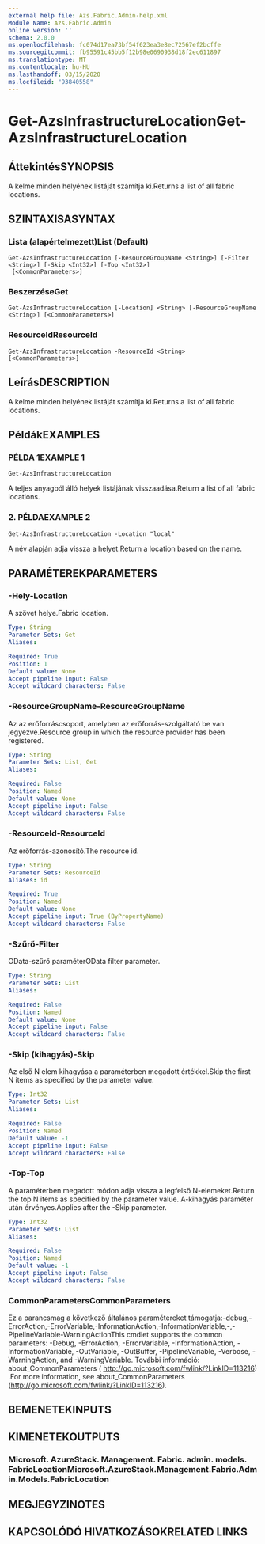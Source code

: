 ```yaml
---
external help file: Azs.Fabric.Admin-help.xml
Module Name: Azs.Fabric.Admin
online version: ''
schema: 2.0.0
ms.openlocfilehash: fc074d17ea73bf54f623ea3e8ec72567ef2bcffe
ms.sourcegitcommit: fb95591c45bb5f12b98e0690938d18f2ec611897
ms.translationtype: MT
ms.contentlocale: hu-HU
ms.lasthandoff: 03/15/2020
ms.locfileid: "93840558"
---
```

# <span data-ttu-id="bd06d-101">Get-AzsInfrastructureLocation</span><span class="sxs-lookup"><span data-stu-id="bd06d-101">Get-AzsInfrastructureLocation</span></span>

## <span data-ttu-id="bd06d-102">Áttekintés</span><span class="sxs-lookup"><span data-stu-id="bd06d-102">SYNOPSIS</span></span>
<span data-ttu-id="bd06d-103">A kelme minden helyének listáját számítja ki.</span><span class="sxs-lookup"><span data-stu-id="bd06d-103">Returns a list of all fabric locations.</span></span>

## <span data-ttu-id="bd06d-104">SZINTAXISA</span><span class="sxs-lookup"><span data-stu-id="bd06d-104">SYNTAX</span></span>

### <span data-ttu-id="bd06d-105">Lista (alapértelmezett)</span><span class="sxs-lookup"><span data-stu-id="bd06d-105">List (Default)</span></span>
```
Get-AzsInfrastructureLocation [-ResourceGroupName <String>] [-Filter <String>] [-Skip <Int32>] [-Top <Int32>]
 [<CommonParameters>]
```

### <span data-ttu-id="bd06d-106">Beszerzése</span><span class="sxs-lookup"><span data-stu-id="bd06d-106">Get</span></span>
```
Get-AzsInfrastructureLocation [-Location] <String> [-ResourceGroupName <String>] [<CommonParameters>]
```

### <span data-ttu-id="bd06d-107">ResourceId</span><span class="sxs-lookup"><span data-stu-id="bd06d-107">ResourceId</span></span>
```
Get-AzsInfrastructureLocation -ResourceId <String> [<CommonParameters>]
```

## <span data-ttu-id="bd06d-108">Leírás</span><span class="sxs-lookup"><span data-stu-id="bd06d-108">DESCRIPTION</span></span>
<span data-ttu-id="bd06d-109">A kelme minden helyének listáját számítja ki.</span><span class="sxs-lookup"><span data-stu-id="bd06d-109">Returns a list of all fabric locations.</span></span>

## <span data-ttu-id="bd06d-110">Példák</span><span class="sxs-lookup"><span data-stu-id="bd06d-110">EXAMPLES</span></span>

### <span data-ttu-id="bd06d-111">PÉLDA 1</span><span class="sxs-lookup"><span data-stu-id="bd06d-111">EXAMPLE 1</span></span>
```
Get-AzsInfrastructureLocation
```

<span data-ttu-id="bd06d-112">A teljes anyagból álló helyek listájának visszaadása.</span><span class="sxs-lookup"><span data-stu-id="bd06d-112">Return a list of all fabric locations.</span></span>

### <span data-ttu-id="bd06d-113">2. PÉLDA</span><span class="sxs-lookup"><span data-stu-id="bd06d-113">EXAMPLE 2</span></span>
```
Get-AzsInfrastructureLocation -Location "local"
```

<span data-ttu-id="bd06d-114">A név alapján adja vissza a helyet.</span><span class="sxs-lookup"><span data-stu-id="bd06d-114">Return a location based on the name.</span></span>

## <span data-ttu-id="bd06d-115">PARAMÉTEREK</span><span class="sxs-lookup"><span data-stu-id="bd06d-115">PARAMETERS</span></span>

### <span data-ttu-id="bd06d-116">-Hely</span><span class="sxs-lookup"><span data-stu-id="bd06d-116">-Location</span></span>
<span data-ttu-id="bd06d-117">A szövet helye.</span><span class="sxs-lookup"><span data-stu-id="bd06d-117">Fabric location.</span></span>

```yaml
Type: String
Parameter Sets: Get
Aliases:

Required: True
Position: 1
Default value: None
Accept pipeline input: False
Accept wildcard characters: False
```

### <span data-ttu-id="bd06d-118">-ResourceGroupName</span><span class="sxs-lookup"><span data-stu-id="bd06d-118">-ResourceGroupName</span></span>
<span data-ttu-id="bd06d-119">Az az erőforráscsoport, amelyben az erőforrás-szolgáltató be van jegyezve.</span><span class="sxs-lookup"><span data-stu-id="bd06d-119">Resource group in which the resource provider has been registered.</span></span>

```yaml
Type: String
Parameter Sets: List, Get
Aliases:

Required: False
Position: Named
Default value: None
Accept pipeline input: False
Accept wildcard characters: False
```

### <span data-ttu-id="bd06d-120">-ResourceId</span><span class="sxs-lookup"><span data-stu-id="bd06d-120">-ResourceId</span></span>
<span data-ttu-id="bd06d-121">Az erőforrás-azonosító.</span><span class="sxs-lookup"><span data-stu-id="bd06d-121">The resource id.</span></span>

```yaml
Type: String
Parameter Sets: ResourceId
Aliases: id

Required: True
Position: Named
Default value: None
Accept pipeline input: True (ByPropertyName)
Accept wildcard characters: False
```

### <span data-ttu-id="bd06d-122">-Szűrő</span><span class="sxs-lookup"><span data-stu-id="bd06d-122">-Filter</span></span>
<span data-ttu-id="bd06d-123">OData-szűrő paraméter</span><span class="sxs-lookup"><span data-stu-id="bd06d-123">OData filter parameter.</span></span>

```yaml
Type: String
Parameter Sets: List
Aliases:

Required: False
Position: Named
Default value: None
Accept pipeline input: False
Accept wildcard characters: False
```

### <span data-ttu-id="bd06d-124">-Skip (kihagyás)</span><span class="sxs-lookup"><span data-stu-id="bd06d-124">-Skip</span></span>
<span data-ttu-id="bd06d-125">Az első N elem kihagyása a paraméterben megadott értékkel.</span><span class="sxs-lookup"><span data-stu-id="bd06d-125">Skip the first N items as specified by the parameter value.</span></span>

```yaml
Type: Int32
Parameter Sets: List
Aliases:

Required: False
Position: Named
Default value: -1
Accept pipeline input: False
Accept wildcard characters: False
```

### <span data-ttu-id="bd06d-126">-Top</span><span class="sxs-lookup"><span data-stu-id="bd06d-126">-Top</span></span>
<span data-ttu-id="bd06d-127">A paraméterben megadott módon adja vissza a legfelső N-elemeket.</span><span class="sxs-lookup"><span data-stu-id="bd06d-127">Return the top N items as specified by the parameter value.</span></span>
<span data-ttu-id="bd06d-128">A-kihagyás paraméter után érvényes.</span><span class="sxs-lookup"><span data-stu-id="bd06d-128">Applies after the -Skip parameter.</span></span>

```yaml
Type: Int32
Parameter Sets: List
Aliases:

Required: False
Position: Named
Default value: -1
Accept pipeline input: False
Accept wildcard characters: False
```

### <span data-ttu-id="bd06d-129">CommonParameters</span><span class="sxs-lookup"><span data-stu-id="bd06d-129">CommonParameters</span></span>
<span data-ttu-id="bd06d-130">Ez a parancsmag a következő általános paramétereket támogatja:-debug,-ErrorAction,-ErrorVariable,-InformationAction,-InformationVariable,-,-PipelineVariable-WarningAction</span><span class="sxs-lookup"><span data-stu-id="bd06d-130">This cmdlet supports the common parameters: -Debug, -ErrorAction, -ErrorVariable, -InformationAction, -InformationVariable, -OutVariable, -OutBuffer, -PipelineVariable, -Verbose, -WarningAction, and -WarningVariable.</span></span> <span data-ttu-id="bd06d-131">További információ: about_CommonParameters ( http://go.microsoft.com/fwlink/?LinkID=113216) .</span><span class="sxs-lookup"><span data-stu-id="bd06d-131">For more information, see about_CommonParameters (http://go.microsoft.com/fwlink/?LinkID=113216).</span></span>

## <span data-ttu-id="bd06d-132">BEMENETEK</span><span class="sxs-lookup"><span data-stu-id="bd06d-132">INPUTS</span></span>

## <span data-ttu-id="bd06d-133">KIMENETEK</span><span class="sxs-lookup"><span data-stu-id="bd06d-133">OUTPUTS</span></span>

### <span data-ttu-id="bd06d-134">Microsoft. AzureStack. Management. Fabric. admin. models. FabricLocation</span><span class="sxs-lookup"><span data-stu-id="bd06d-134">Microsoft.AzureStack.Management.Fabric.Admin.Models.FabricLocation</span></span>

## <span data-ttu-id="bd06d-135">MEGJEGYZI</span><span class="sxs-lookup"><span data-stu-id="bd06d-135">NOTES</span></span>

## <span data-ttu-id="bd06d-136">KAPCSOLÓDÓ HIVATKOZÁSOK</span><span class="sxs-lookup"><span data-stu-id="bd06d-136">RELATED LINKS</span></span>

